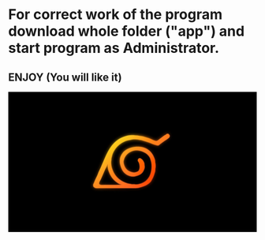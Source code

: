 # For correct work of the program download whole folder ("app") and start program as Administrator. 
## ENJOY (You will like it) 
![Image text](bg.jpg)